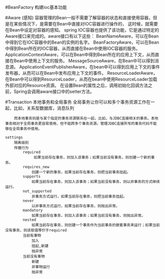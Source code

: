     

#BeanFactory
    构建ioc基本功能


#Aware (感知)
    容器管理的Bean一般不需要了解容器的状态和直接使用容器，但是在某些情况下，是需要在Bean中直接对IOC容器进行操作的，
    这时候，就需要在Bean中设定对容器的感知。
    spring IOC容器也提供了该功能，它是通过特定的Aware接口来完成的。aware接口有以下这些：
        BeanNameAware，可以在Bean中得到它在IOC容器中的Bean的实例的名字。
        BeanFactoryAware，可以在Bean中得到Bean所在的IOC容器，从而直接在Bean中使用IOC容器的服务。
        ApplicationContextAware，可以在Bean中得到Bean所在的应用上下文，从而直接在Bean中使用上下文的服务。
        MessageSourceAware，在Bean中可以得到消息源。
        ApplicationEventPublisherAware，在bean中可以得到应用上下文的事件发布器，从而可以在Bean中发布应用上下文的事件。
        ResourceLoaderAware，在Bean中可以得到ResourceLoader，从而在bean中使用ResourceLoader加载外部对应的Resource资源。
    在设置Bean的属性之后，调用初始化回调方法之前，Spring会调用aware接口中的setter方法。


#Transaction
    本地事务和全局事务
        全局事务让你可以和多个事务资源工作在一起，比如，关系型数据库，消息队列
        
        而本地事务则是与某个指定的事务资源联系在一起，比如，与JDBC连接相关的事务。本地事务相对于全局事务更容易使用，但不能跨多个事务资源。管理JDBC连接所写的事务代码不能够在全局事务中使用。

    settings
        隔离级别
        传播行为
            required
                 如果当前存在事务，则加入该事务；如果当前没有事务，则创建一个新的事务。
            requires_new
                创建一个新的事务，如果当前存在事务，则把当前事务挂起。
            supports
                如果当前存在事务，则加入该事务；如果当前没有事务，则以非事务的方式继续运行。
            not_supported
                非事务方式运行，如果当前存在事务，则把当前事务挂起。
            never
                以非事务方式运行，如果当前存在事务，则抛出异常。
            mandatory
                如果当前存在事务，则加入该事务；如果当前没有事务，则抛出异常。 
            nested
                如果当前存在事务，则创建一个事务作为当前事务的嵌套事务来运行；如果当前没有事务，则该取值等价于required
            当前有事物
                加入
                挂起,新建
                抛异常
            当前没有事物
                新建
                非事物运行
                抛异常
